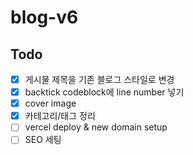 # blog-v6

## Todo

- [X] 게시물 제목을 기존 블로그 스타일로 변경
- [x] backtick codeblock에 line number 넣기
- [x] cover image
- [x] 카테고리/태그 정리
- [ ] vercel deploy & new domain setup
- [ ] SEO 세팅
